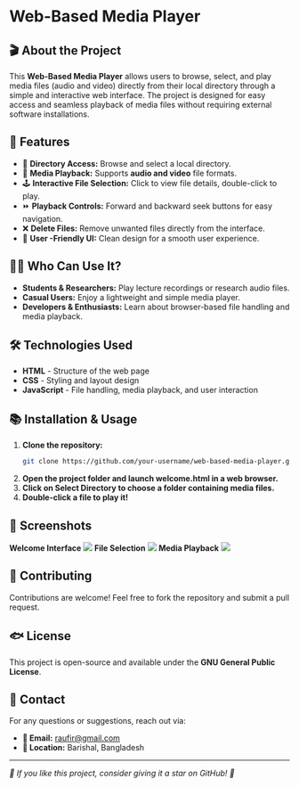 # Web-Based Media Player

## 🎬 About the Project
This **Web-Based Media Player** allows users to browse, select, and play media files (audio and video) directly from their local directory through a simple and interactive web interface. The project is designed for easy access and seamless playback of media files without requiring external software installations.

## 🚀 Features
- 📁 **Directory Access:** Browse and select a local directory.
- 🎥 **Media Playback:** Supports **audio and video** file formats.
- 🕹️ **Interactive File Selection:** Click to view file details, double-click to play.
- ⏩ **Playback Controls:** Forward and backward seek buttons for easy navigation.
- ❌ **Delete Files:** Remove unwanted files directly from the interface.
- 🎨 **User -Friendly UI:** Clean design for a smooth user experience.

## 👨‍💻 Who Can Use It?
- **Students & Researchers:** Play lecture recordings or research audio files.
- **Casual Users:** Enjoy a lightweight and simple media player.
- **Developers & Enthusiasts:** Learn about browser-based file handling and media playback.

## 🛠️ Technologies Used
- **HTML** - Structure of the web page
- **CSS** - Styling and layout design
- **JavaScript** - File handling, media playback, and user interaction

## 📚 Installation & Usage
1. **Clone the repository:**
   ```bash
   git clone https://github.com/your-username/web-based-media-player.git
2. **Open the project folder and launch welcome.html in a web browser.**
3. **Click on Select Directory to choose a folder containing media files.**
4. **Double-click a file to play it!**

## 📸 Screenshots
**Welcome Interface**
![](https://ibb.co.com/Kx85fDfM)
**File Selection**
![](https://ibb.co.com/qFXxQZmQ)
**Media Playback**
![](https://ibb.co.com/CsH9DpyC)

## 🤝 Contributing
Contributions are welcome! Feel free to fork the repository and submit a pull request.

## 🐟 License
This project is open-source and available under the **GNU General Public License**.

## 💌 Contact
For any questions or suggestions, reach out via:
* **📧 Email:** raufir@gmail.com
* **📍 Location:** Barishal, Bangladesh
___

*🌟 If you like this project, consider giving it a star on GitHub! 🌟*
